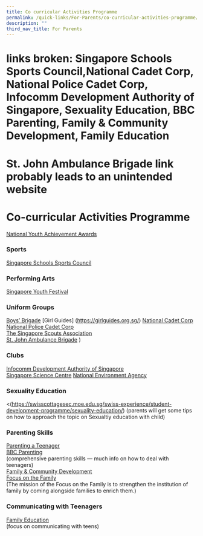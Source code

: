 ```yaml
---
title: Co curricular Activities Programme
permalink: /quick-links/For-Parents/co-curricular-activities-programme/
description: ""
third_nav_title: For Parents
---
```

# links broken: Singapore Schools Sports Council,National Cadet Corp, National Police Cadet Corp, Infocomm Development Authority of Singapore, Sexuality Education, BBC Parenting, Family & Community Development, Family Education
# St. John Ambulance Brigade link probably leads to an unintended website
# Co-curricular Activities Programme

<a href="http://www.nyaa.org/" target="_blank">National Youth Achievement Awards</a>

### Sports

<a href="http://www.schoolsports.sg/" target="_blank">Singapore Schools Sports Council</a>

### Performing Arts

<a href="http://www.singaporeyouthfestival.sg/" target="_blank">Singapore Youth Festival</a>

### Uniform Groups

<a href="http://www.bb.org.sg/" target="_blank">Boys’ Brigade</a> 
[Girl Guides]</a> (https://girlguides.org.sg/)</a>
<a href="http://www.ncc.org.sg/" target="_blank">National Cadet Corp</a>  
<a href="http://www.npcc.org.sg/" target="_blank">National Police Cadet Corp</a>    
<a href="http://www.scout.sg/" target="_blank">The Singapore Scouts Association</a>   
<a href="http://www.sjab.org.sg/" target="_blank">St. John Ambulance Brigade</a> 
)

### Clubs

<a href="http://www.ida.gov.sg/" target="_blank">Infocomm Development Authority of Singapore</a>  
<a href="http://www.science.edu.sg/" target="_blank">Singapore Science Centre</a>
<a href="http://www.nea.gov.sg/" target="_blank">National Environment Agency</a>

### Sexuality Education

<(https://swisscottagesec.moe.edu.sg/swiss-experience/student-development-programme/sexuality-education/)
(parents will get some tips on how to approach the topic on Sexualtiy education with child)

### Parenting Skills

<a href="http://www.parentingateenager.net/" target="_blank">Parenting a Teenager</a>    
<a href="http://www.bbc.co.uk/parenting/your_kids/teen_index.shtml" target="_blank">BBC Parenting</a>    
(comprehensive parenting skills — much info on how to deal with teenagers)  
<a href="http://fcd.ecitizen.gov.sg/PopularTopics/EducationalMaterials" target="_blank">Family & Community Development</a>    
<a href="http://www.family.org.sg/" target="_blank">Focus on the Family</a>    
(The mission of the Focus on the Family is to strengthen the institution of family by coming alongside families to enrich them.)

### Communicating with Teenagers

<a href="http://life.familyeducation.com/teen/communication/34406" target="_blank">Family Education</a>   
(focus on communicating with teens)